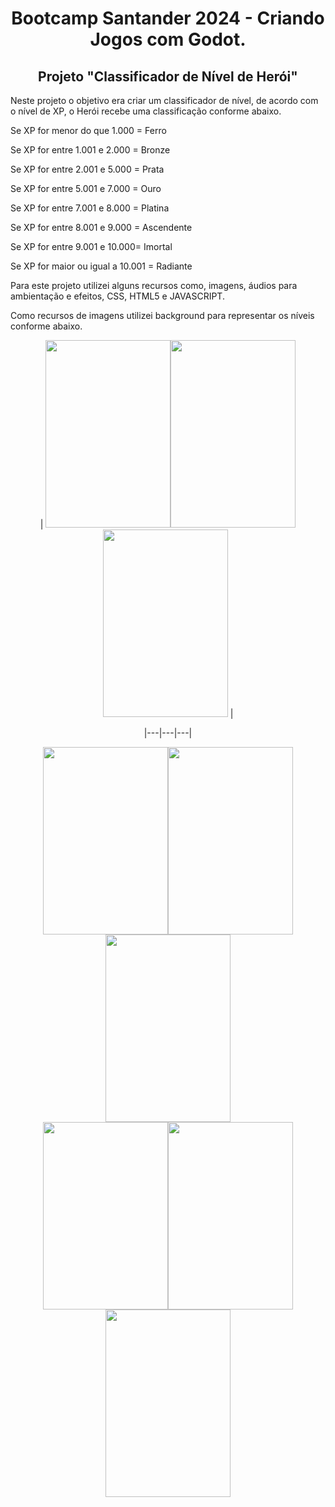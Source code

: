 <center><h1>Bootcamp Santander 2024 - Criando Jogos com Godot.</h1></center>
<center> <h2>Projeto "Classificador de Nível de Herói"</h2></center>

Neste projeto o objetivo era criar um classificador de nível, de acordo com o nível de XP, o Herói recebe uma classificação conforme abaixo.

<p> Se XP for menor do que 1.000 = Ferro</p>
<p> Se XP for entre 1.001 e 2.000 = Bronze</p>
<p> Se XP for entre 2.001 e 5.000 = Prata</p>
<p> Se XP for entre 5.001 e 7.000 = Ouro</p>
<p> Se XP for entre 7.001 e 8.000 = Platina</p>
<p> Se XP for entre 8.001 e 9.000 = Ascendente</p>
<p> Se XP for entre 9.001 e 10.000= Imortal</p>
<p> Se XP for maior ou igual a 10.001 = Radiante</p>

Para este projeto utilizei alguns recursos como, imagens, áudios para ambientação e efeitos, CSS, HTML5 e JAVASCRIPT.

Como recursos de imagens utilizei background para representar os níveis conforme abaixo.
<center>

| <img height="300" width="200" src="https://github.com/murilomunhao/dio-desafio-nivel-de-heroi/assets/7818593/df301ad2-9943-4ac6-b058-28bf494c7ad2"><img height="300" width="200" src="https://github.com/murilomunhao/dio-desafio-nivel-de-heroi/assets/7818593/90e8335a-ad20-4d2c-9267-164f05eebcf3"><img height="300" width="200"  src="https://github.com/murilomunhao/dio-desafio-nivel-de-heroi/assets/7818593/b12a16e8-4ed5-42d5-83fb-c97b763b16a3"> |

|---|---|---|

</center>
<center>
<img height="300" width="200" src="https://github.com/murilomunhao/dio-desafio-nivel-de-heroi/assets/7818593/d091df25-39de-45c5-a220-54a6823e5948"><img height="300" width="200" src="https://github.com/murilomunhao/dio-desafio-nivel-de-heroi/assets/7818593/f883ebf4-565c-4663-8413-0572b5e0d98a"><img height="300" width="200"  src="https://github.com/murilomunhao/dio-desafio-nivel-de-heroi/assets/7818593/0f594c59-1a24-458b-a43f-7d1c21c0b217"></center>
<center>
<img height="300" width="200" src="https://github.com/murilomunhao/dio-desafio-nivel-de-heroi/assets/7818593/0f980318-bfce-4454-9620-4243bcfe4c2f"><img height="300" width="200" src="https://github.com/murilomunhao/dio-desafio-nivel-de-heroi/assets/7818593/e0856516-30b9-45d5-9458-c2bb05e6fc1f"><img height="300" width="200"  src="https://github.com/murilomunhao/dio-desafio-nivel-de-heroi/assets/7818593/d6670251-f26a-48e6-ad36-ec0bd5b7df0c">
</center>

